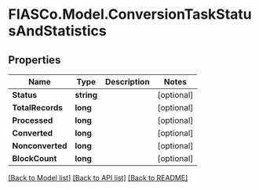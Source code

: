 # FIASCo.Model.ConversionTaskStatusAndStatistics

## Properties

Name | Type | Description | Notes
------------ | ------------- | ------------- | -------------
**Status** | **string** |  | [optional] 
**TotalRecords** | **long** |  | [optional] 
**Processed** | **long** |  | [optional] 
**Converted** | **long** |  | [optional] 
**Nonconverted** | **long** |  | [optional] 
**BlockCount** | **long** |  | [optional] 

[[Back to Model list]](../README.md#documentation-for-models) [[Back to API list]](../README.md#documentation-for-api-endpoints) [[Back to README]](../README.md)

